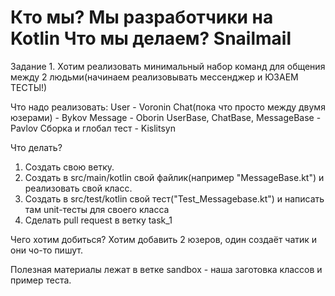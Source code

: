 ﻿# Кто мы? Мы разработчики на Kotlin Что мы делаем? Snailmail

Задание 1. Хотим реализовать минимальный набор команд для общения между 2 людьми(начинаем реализовывать мессенджер и ЮЗАЕМ ТЕСТЫ!)

Что надо реализовать:
User - Voronin
Chat(пока что просто между двумя юзерами) - Bykov
Message - Oborin
UserBase, ChatBase, MessageBase - Pavlov
Сборка и глобал тест - Kislitsyn

Что делать? 
1. Создать свою ветку.
2. Создать в src/main/kotlin свой файлик(например "MessageBase.kt") и реализовать свой класс.
3. Создать в src/test/kotlin свой тест("Test_Messagebase.kt") и написать там unit-тесты для своего класса
4. Cделать pull request в ветку task_1

Чего хотим добиться?
Хотим добавить 2 юзеров, один создаёт чатик и они чо-то пишут. 

Полезная материалы лежат в ветке sandbox - наша заготовка классов и пример теста.







